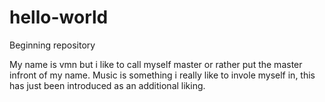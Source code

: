 # hello-world
Beginning repository

My name is vmn but i like to call myself master or rather put the master infront of my name.
Music is something i really like to invole myself in, this has just been introduced as an additional liking.
